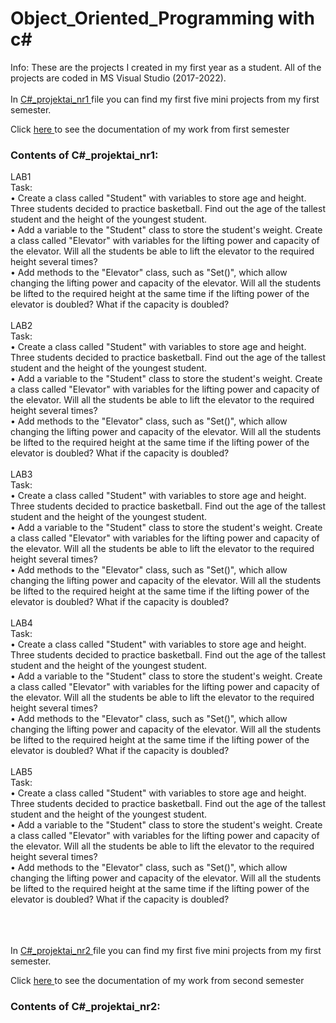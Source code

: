# Object_Oriented_Programming with c#
Info: These are the projects I created in my first year as a student. All of the projects are coded in MS Visual Studio (2017-2022).
<br><br>
In  <a href="https://github.com/Martis16/Object_Oriented_Programming/tree/main/C%23_projektai_nr1"> C#_projektai_nr1 </a>
file you can find my first five mini projects from my first semester. 

<p>
  Click
  <a href="https://github.com/Martis16/Object_Oriented_Programming/blob/main/C%23_projektai_nr1/IFIN12_Burneika_Martynas.pdf"> here </a>
  to see the documentation of my work from first semester
</p>

<h3>Contents of C#_projektai_nr1:</h3>
LAB1
<br>Task:
<br>• Create a class called "Student" with variables to store age and height. Three students decided to practice basketball. Find out the age of the tallest student and the height of the youngest student.
<br>• Add a variable to the "Student" class to store the student's weight. Create a class called "Elevator" with variables for the lifting power and capacity of the elevator. Will all the students be able to lift the elevator to the required height several times?
<br>• Add methods to the "Elevator" class, such as "Set()", which allow changing the lifting power and capacity of the elevator. Will all the students be lifted to the required height at the same time if the lifting power of the elevator is doubled? What if the capacity is doubled?
<br><br>
LAB2
<br>Task:
<br>• Create a class called "Student" with variables to store age and height. Three students decided to practice basketball. Find out the age of the tallest student and the height of the youngest student.
<br>• Add a variable to the "Student" class to store the student's weight. Create a class called "Elevator" with variables for the lifting power and capacity of the elevator. Will all the students be able to lift the elevator to the required height several times?
<br>• Add methods to the "Elevator" class, such as "Set()", which allow changing the lifting power and capacity of the elevator. Will all the students be lifted to the required height at the same time if the lifting power of the elevator is doubled? What if the capacity is doubled?
<br><br>
LAB3
<br>Task:
<br>• Create a class called "Student" with variables to store age and height. Three students decided to practice basketball. Find out the age of the tallest student and the height of the youngest student.
<br>• Add a variable to the "Student" class to store the student's weight. Create a class called "Elevator" with variables for the lifting power and capacity of the elevator. Will all the students be able to lift the elevator to the required height several times?
<br>• Add methods to the "Elevator" class, such as "Set()", which allow changing the lifting power and capacity of the elevator. Will all the students be lifted to the required height at the same time if the lifting power of the elevator is doubled? What if the capacity is doubled?
<br><br>
LAB4
<br>Task:
<br>• Create a class called "Student" with variables to store age and height. Three students decided to practice basketball. Find out the age of the tallest student and the height of the youngest student.
<br>• Add a variable to the "Student" class to store the student's weight. Create a class called "Elevator" with variables for the lifting power and capacity of the elevator. Will all the students be able to lift the elevator to the required height several times?
<br>• Add methods to the "Elevator" class, such as "Set()", which allow changing the lifting power and capacity of the elevator. Will all the students be lifted to the required height at the same time if the lifting power of the elevator is doubled? What if the capacity is doubled?
<br><br>
LAB5
<br>Task:
<br>• Create a class called "Student" with variables to store age and height. Three students decided to practice basketball. Find out the age of the tallest student and the height of the youngest student.
<br>• Add a variable to the "Student" class to store the student's weight. Create a class called "Elevator" with variables for the lifting power and capacity of the elevator. Will all the students be able to lift the elevator to the required height several times?
<br>• Add methods to the "Elevator" class, such as "Set()", which allow changing the lifting power and capacity of the elevator. Will all the students be lifted to the required height at the same time if the lifting power of the elevator is doubled? What if the capacity is doubled?
<br><br>

<br><br>
In  <a href="https://github.com/Martis16/Object_Oriented_Programming/tree/main/C%23_projektai_nr2"> C#_projektai_nr2 </a>
file you can find my first five mini projects from my first semester. 

<p>
  Click
  <a href="https://github.com/Martis16/Object_Oriented_Programming/blob/main/C%23_projektai_nr2/IFIN-12_Martynas_Burneika.pdf"> here </a>
  to see the documentation of my work from second semester
</p>
<h3>Contents of C#_projektai_nr2:</h3>
